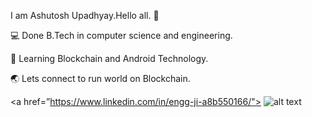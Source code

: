 I am Ashutosh Upadhyay.Hello all. :wave:

:computer: Done B.Tech in computer science and engineering.

:book: Learning Blockchain and Android Technology.

:earth_asia: Lets connect to run world on Blockchain.

<a href=”https://www.linkedin.com/in/engg-ji-a8b550166/"> ![alt text](https://img.shields.io/badge/-LinkedIn-0e76a8?style=plastic&logo=linkedIn)</a>

